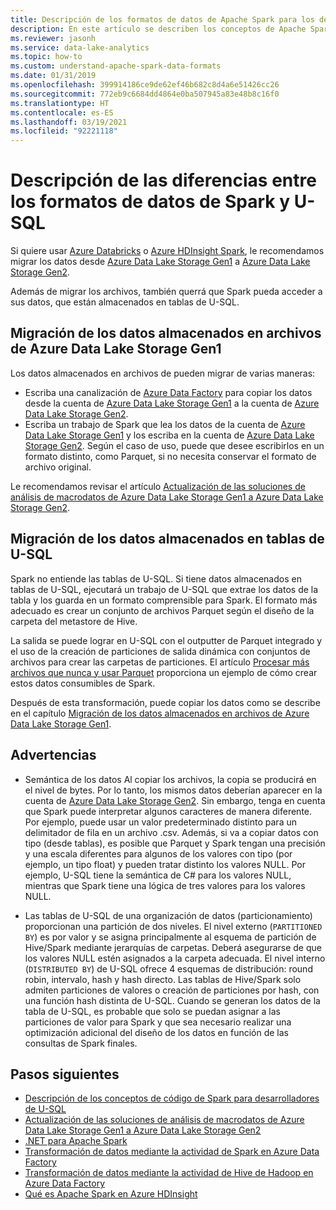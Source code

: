 ```yaml
---
title: Descripción de los formatos de datos de Apache Spark para los desarrolladores de U-SQL de Azure Data Lake Analytics
description: En este artículo se describen los conceptos de Apache Spark que ayudan a los desarrolladores de U-SQL a entender las diferencias entre los formatos de datos de Spark y U-SQL.
ms.reviewer: jasonh
ms.service: data-lake-analytics
ms.topic: how-to
ms.custom: understand-apache-spark-data-formats
ms.date: 01/31/2019
ms.openlocfilehash: 399914186ce9de62ef46b682c8d4a6e51426cc26
ms.sourcegitcommit: 772eb9c6684dd4864e0ba507945a83e48b8c16f0
ms.translationtype: HT
ms.contentlocale: es-ES
ms.lasthandoff: 03/19/2021
ms.locfileid: "92221118"
---
```

# <a name="understand-differences-between-u-sql-and-spark-data-formats"></a>Descripción de las diferencias entre los formatos de datos de Spark y U-SQL

Si quiere usar [Azure Databricks](/azure/databricks/scenarios/what-is-azure-databricks) o [Azure HDInsight Spark](../hdinsight/spark/apache-spark-overview.md), le recomendamos migrar los datos desde [Azure Data Lake Storage Gen1](../data-lake-store/data-lake-store-overview.md) a [Azure Data Lake Storage Gen2](../storage/blobs/data-lake-storage-introduction.md).

Además de migrar los archivos, también querrá que Spark pueda acceder a sus datos, que están almacenados en tablas de U-SQL.

## <a name="move-data-stored-in-azure-data-lake-storage-gen1-files"></a>Migración de los datos almacenados en archivos de Azure Data Lake Storage Gen1

Los datos almacenados en archivos de pueden migrar de varias maneras:

- Escriba una canalización de [Azure Data Factory](../data-factory/introduction.md) para copiar los datos desde la cuenta de [Azure Data Lake Storage Gen1](../data-lake-store/data-lake-store-overview.md) a la cuenta de [Azure Data Lake Storage Gen2](../storage/blobs/data-lake-storage-introduction.md).
- Escriba un trabajo de Spark que lea los datos de la cuenta de [Azure Data Lake Storage Gen1](../data-lake-store/data-lake-store-overview.md) y los escriba en la cuenta de [Azure Data Lake Storage Gen2](../storage/blobs/data-lake-storage-introduction.md). Según el caso de uso, puede que desee escribirlos en un formato distinto, como Parquet, si no necesita conservar el formato de archivo original.

Le recomendamos revisar el artículo [Actualización de las soluciones de análisis de macrodatos de Azure Data Lake Storage Gen1 a Azure Data Lake Storage Gen2](../storage/blobs/data-lake-storage-migrate-gen1-to-gen2.md).

## <a name="move-data-stored-in-u-sql-tables"></a>Migración de los datos almacenados en tablas de U-SQL

Spark no entiende las tablas de U-SQL. Si tiene datos almacenados en tablas de U-SQL, ejecutará un trabajo de U-SQL que extrae los datos de la tabla y los guarda en un formato comprensible para Spark. El formato más adecuado es crear un conjunto de archivos Parquet según el diseño de la carpeta del metastore de Hive.

La salida se puede lograr en U-SQL con el outputter de Parquet integrado y el uso de la creación de particiones de salida dinámica con conjuntos de archivos para crear las carpetas de particiones. El artículo [Procesar más archivos que nunca y usar Parquet](/archive/blogs/azuredatalake/process-more-files-than-ever-and-use-parquet-with-azure-data-lake-analytics) proporciona un ejemplo de cómo crear estos datos consumibles de Spark.

Después de esta transformación, puede copiar los datos como se describe en el capítulo [Migración de los datos almacenados en archivos de Azure Data Lake Storage Gen1](#move-data-stored-in-azure-data-lake-storage-gen1-files).

## <a name="caveats"></a>Advertencias

- Semántica de los datos Al copiar los archivos, la copia se producirá en el nivel de bytes. Por lo tanto, los mismos datos deberían aparecer en la cuenta de [Azure Data Lake Storage Gen2](../storage/blobs/data-lake-storage-introduction.md). Sin embargo, tenga en cuenta que Spark puede interpretar algunos caracteres de manera diferente. Por ejemplo, puede usar un valor predeterminado distinto para un delimitador de fila en un archivo .csv.
    Además, si va a copiar datos con tipo (desde tablas), es posible que Parquet y Spark tengan una precisión y una escala diferentes para algunos de los valores con tipo (por ejemplo, un tipo float) y pueden tratar distinto los valores NULL. Por ejemplo, U-SQL tiene la semántica de C# para los valores NULL, mientras que Spark tiene una lógica de tres valores para los valores NULL.

- Las tablas de U-SQL de una organización de datos (particionamiento) proporcionan una partición de dos niveles. El nivel externo (`PARTITIONED BY`) es por valor y se asigna principalmente al esquema de partición de Hive/Spark mediante jerarquías de carpetas. Deberá asegurarse de que los valores NULL estén asignados a la carpeta adecuada. El nivel interno (`DISTRIBUTED BY`) de U-SQL ofrece 4 esquemas de distribución: round robin, intervalo, hash y hash directo.
    Las tablas de Hive/Spark solo admiten particiones de valores o creación de particiones por hash, con una función hash distinta de U-SQL. Cuando se generan los datos de la tabla de U-SQL, es probable que solo se puedan asignar a las particiones de valor para Spark y que sea necesario realizar una optimización adicional del diseño de los datos en función de las consultas de Spark finales.

## <a name="next-steps"></a>Pasos siguientes

- [Descripción de los conceptos de código de Spark para desarrolladores de U-SQL](understand-spark-code-concepts.md)
- [Actualización de las soluciones de análisis de macrodatos de Azure Data Lake Storage Gen1 a Azure Data Lake Storage Gen2](../storage/blobs/data-lake-storage-migrate-gen1-to-gen2.md)
- [.NET para Apache Spark](/dotnet/spark/what-is-apache-spark-dotnet)
- [Transformación de datos mediante la actividad de Spark en Azure Data Factory](../data-factory/transform-data-using-spark.md)
- [Transformación de datos mediante la actividad de Hive de Hadoop en Azure Data Factory](../data-factory/transform-data-using-hadoop-hive.md)
- [Qué es Apache Spark en Azure HDInsight](../hdinsight/spark/apache-spark-overview.md)